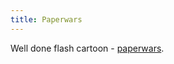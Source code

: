 ```yaml
---
title: Paperwars
---
```

<p>Well done flash cartoon - <a href="http://www.koreus.com/files/200406/paperwars.html">paperwars</a>.</p>
